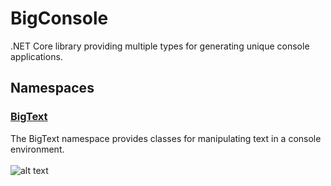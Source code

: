 # BigConsole
.NET Core library providing multiple types for generating unique console applications.

## Namespaces
[comment]: # (include a folder for each namespace in the doc and link to each instead)
### <a href="https://github.com/redrithm/BigConsole/blob/master/documentation/BigText.md#bigtext-class" id="bigtext-namespace">BigText</a>
The BigText namespace provides classes for manipulating text in a console environment.
<br/><br/>
![alt text](https://github.com/redrithm/BigConsole/blob/master/media/gifs/bigtext.gif)
